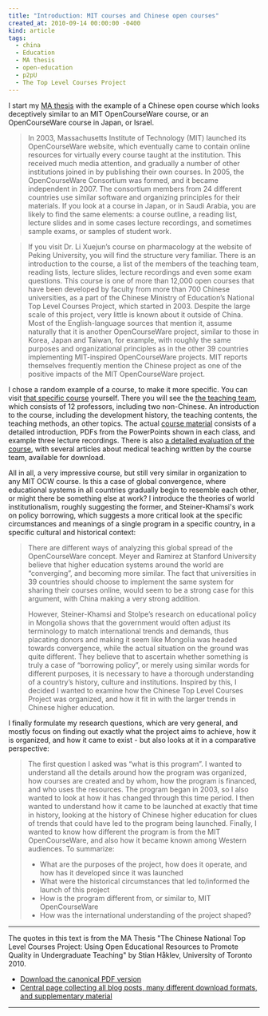 ```yaml
---
title: "Introduction: MIT courses and Chinese open courses"
created_at: 2010-09-14 00:00:00 -0400
kind: article
tags:
  - china
  - Education
  - MA thesis
  - open-education
  - p2pU
  - The Top Level Courses Project
---
```


I start my [MA thesis](http://reganmian.net/top-level-courses) with the
example of a Chinese open course which looks deceptively similar to an
MIT OpenCourseWare course, or an OpenCourseWare course in Japan, or
Israel.

> In 2003, Massachusetts Institute of Technology (MIT) launched its
> OpenCourseWare website, which eventually came to contain online
> resources for virtually every course taught at the institution. This
> received much media attention, and gradually a number of other
> institutions joined in by publishing their own courses. In 2005, the
> OpenCourseWare Consortium was formed, and it became independent in
> 2007. The consortium members from 24 different countries use similar
> software and organizing principles for their materials. If you look at
> a course in Japan, or in Saudi Arabia, you are likely to find the same
> elements: a course outline, a reading list, lecture slides and in some
> cases lecture recordings, and sometimes sample exams, or samples of
> student work.

> If you visit Dr. Li Xuejun’s course on pharmacology at the website of
> Peking University, you will find the structure very familiar. There is
> an introduction to the course, a list of the members of the teaching
> team, reading lists, lecture slides, lecture recordings and even some
> exam questions. This course is one of more than 12,000 open courses
> that have been developed by faculty from more than 700 Chinese
> universities, as a part of the Chinese Ministry of Education’s
> National Top Level Courses Project, which started in 2003. Despite the
> large scale of this project, very little is known about it outside of
> China. Most of the English-language sources that mention it, assume
> naturally that it is another OpenCourseWare project, similar to those
> in Korea, Japan and Taiwan, for example, with roughly the same
> purposes and organizational principles as in the other 39 countries
> implementing MIT-inspired OpenCourseWare projects. MIT reports
> themselves frequently mention the Chinese project as one of the
> positive impacts of the MIT OpenCourseWare project.

I chose a random example of a course, to make it more specific. You can
visit [that specific
course](http://cc.bjmu.edu.cn/Able.Acc2.Web/Template/View.aspx?action=view&courseType=0&courseId=26773&ZZWLOOKINGFOR=G)
yourself. There you will see the [the teaching
team](http://cc.bjmu.edu.cn/Able.Acc2.Web/Template/View.aspx?courseType=0&courseId=26773&topMenuId=71311&menuType=4&action=view&type=&name=),
which consists of 12 professors, including two non-Chinese. An
introduction to the course, including the development history, the
teaching contents, the teaching methods, an other topics. The actual
[course
material](http://cc.bjmu.edu.cn/Able.Acc2.Web/Template/View.aspx?courseType=0&courseId=26773&topMenuId=74960&menuType=4&action=view&type=&name=)
consists of a detailed introduction, PDFs from the PowerPoints shown in
each class, and example three lecture recordings. There is also [a
detailed evaluation of the
course](http://cc.bjmu.edu.cn/Able.Acc2.Web/Template/View.aspx?courseType=0&courseId=26773&topMenuId=71313&menuType=4&action=view&type=&name=),
with several articles about medical teaching written by the course team,
available for download.

All in all, a very impressive course, but still very similar in
organization to any MIT OCW course. Is this a case of global
convergence, where educational systems in all countries gradually begin
to resemble each other, or might there be something else at work? I
introduce the theories of world institutionalism, roughly suggesting the
former, and Steiner-Khamsi's work on policy borrowing, which suggests a
more critical look at the specific circumstances and meanings of a
single program in a specific country, in a specific cultural and
historical context:

> There are different ways of analyzing this global spread of the
> OpenCourseWare concept. Meyer and Ramirez at Stanford University
> believe that higher education systems around the world are
> “converging”, and becoming more similar. The fact that universities in
> 39 countries should choose to implement the same system for sharing
> their courses online, would seem to be a strong case for this
> argument, with China making a very strong addition.
>
> However, Steiner-Khamsi and Stolpe’s research on educational policy in
> Mongolia shows that the government would often adjust its terminology
> to match international trends and demands, thus placating donors and
> making it seem like Mongolia was headed towards convergence, while the
> actual situation on the ground was quite different. They believe that
> to ascertain whether something is truly a case of “borrowing policy”,
> or merely using similar words for different purposes, it is necessary
> to have a thorough understanding of a country’s history, culture and
> institutions. Inspired by this, I decided I wanted to examine how the
> Chinese Top Level Courses Project was organized, and how it fit in
> with the larger trends in Chinese higher education.

I finally formulate my research questions, which are very general, and
mostly focus on finding out exactly what the project aims to achieve,
how it is organized, and how it came to exist - but also looks at it in
a comparative perspective:

> The first question I asked was “what is this program”. I wanted to
> understand all the details around how the program was organized, how
> courses are created and by whom, how the program is financed, and who
> uses the resources. The program began in 2003, so I also wanted to
> look at how it has changed through this time period. I then wanted to
> understand how it came to be launched at exactly that time in history,
> looking at the history of Chinese higher education for clues of trends
> that could have led to the program being launched. Finally, I wanted
> to know how different the program is from the MIT OpenCourseWare, and
> also how it became known among Western audiences. To summarize:
>
> -   What are the purposes of the project, how does it operate, and how
>     has it developed since it was launched
> -   What were the historical circumstances that led to/informed the
>     launch of this project
> -   How is the program different from, or similar to, MIT
>     OpenCourseWare
> -   How was the international understanding of the project shaped?

* * * * *

The quotes in this text is from the MA Thesis "The Chinese National Top
Level Courses Project: Using Open Educational Resources to Promote
Quality in Undergraduate Teaching" by Stian Håklev, University of
Toronto 2010.

-   [Download the canonical PDF
  version](http://reganmian.net/top-level-courses/Haklev_Stian_201009_MA_thesis.pdf)
-   [Central page collecting all blog posts, many different download
  formats, and supplementary
  material](http://reganmian.net/top-level-courses)

* * * * *

